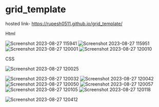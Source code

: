 # grid_template
hosted link- https://rupesh0511.github.io/grid_template/

Html

![Screenshot 2023-08-27 115941](https://github.com/rupesh0511/grid_template/assets/69234169/07ca8de2-00d4-4603-875d-f28099415e21)
![Screenshot 2023-08-27 115951](https://github.com/rupesh0511/grid_template/assets/69234169/1ffd159d-39c0-4df6-83d0-d96f7329ea4a)
![Screenshot 2023-08-27 120001](https://github.com/rupesh0511/grid_template/assets/69234169/e863f889-ad92-4dff-a58c-4e19ee0271c8)
![Screenshot 2023-08-27 120010](https://github.com/rupesh0511/grid_template/assets/69234169/e9c4d5c5-a461-492c-a92f-ef809b7ea4bb)


CSS

![Screenshot 2023-08-27 120025](https://github.com/rupesh0511/grid_template/assets/69234169/9ffd5905-a50c-458b-900b-5d3e1f7460d3)

![Screenshot 2023-08-27 120032](https://github.com/rupesh0511/grid_template/assets/69234169/ea9a4848-7bb3-41f2-9db3-e67ee783ddd0)
![Screenshot 2023-08-27 120042](https://github.com/rupesh0511/grid_template/assets/69234169/9eb180bf-d1cf-4759-b19d-292dacc0e0f7)
![Screenshot 2023-08-27 120050](https://github.com/rupesh0511/grid_template/assets/69234169/245997ab-4289-4b0f-b82a-cedd6483c081)
![Screenshot 2023-08-27 120057](https://github.com/rupesh0511/grid_template/assets/69234169/b9c8af4a-db95-4842-9684-04bd7ef4ccfe)
![Screenshot 2023-08-27 120105](https://github.com/rupesh0511/grid_template/assets/69234169/bfe2d4ae-282d-4497-8075-c9747dbae578)
![Screenshot 2023-08-27 120118](https://github.com/rupesh0511/grid_template/assets/69234169/514d3baf-1789-4e09-a4fe-0fc008bf97b8)


![Screenshot 2023-08-27 120412](https://github.com/rupesh0511/grid_template/assets/69234169/0d300eee-49dc-4513-bc2f-bbabe26a09ea)
